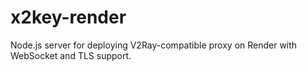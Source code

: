 # x2key-render
Node.js server for deploying V2Ray-compatible proxy on Render with WebSocket and TLS support.
